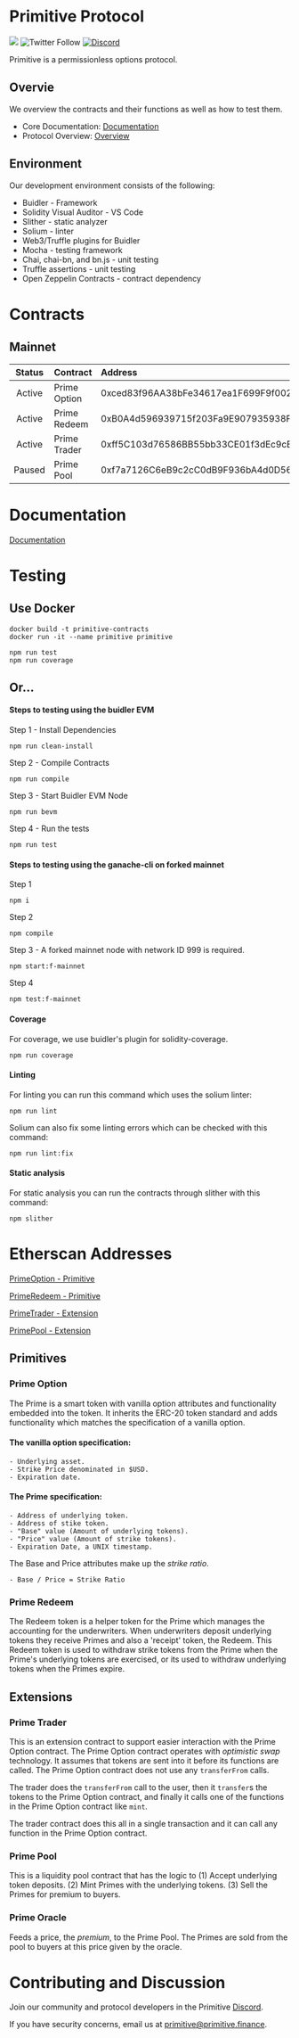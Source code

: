 # Primitive Protocol

[![](https://img.shields.io/github/stars/primitivefinance/primitive-v1?style=social)](https://img.shields.io/github/stars/primitivefinance/primitive-contracts?style=social)
![Twitter Follow](https://img.shields.io/twitter/follow/primitivefi?style=social)
[![Discord](https://img.shields.io/discord/168831573876015105.svg?label=&logo=discord&logoColor=ffffff&color=7389D8&labelColor=6A7EC2)](https://discord.gg/rzRwJ4K)

Primitive is a permissionless options protocol.

## Overvie

We overview the contracts and their functions as well as how to test them.

-   Core Documentation: [Documentation](https://docs.primitive.finance)
-   Protocol Overview: [Overview](https://docs.google.com/document/d/19neM6bFmTCBdxLygQbDDJubwcLcuMIx8x2Fs-llt9sQ/edit?usp=sharing)

## Environment

Our development environment consists of the following:

-   Buidler - Framework
-   Solidity Visual Auditor - VS Code
-   Slither - static analyzer
-   Solium - linter
-   Web3/Truffle plugins for Buidler
-   Mocha - testing framework
-   Chai, chai-bn, and bn.js - unit testing
-   Truffle assertions - unit testing
-   Open Zeppelin Contracts - contract dependency

# Contracts

## Mainnet

| Status | Contract     | Address                                    | Link                                                                                 |
| :----: | :----------- | :----------------------------------------- | :----------------------------------------------------------------------------------- |
| Active | Prime Option | 0xced83f96AA38bFe34617ea1F699F9f0022548f61 | [Etherscan](https://etherscan.io/address/0xced83f96aa38bfe34617ea1f699f9f0022548f61) |
| Active | Prime Redeem | 0xB0A4d596939715f203Fa9E907935938FEdEa715F | [Etherscan](https://etherscan.io/address/0xb0a4d596939715f203fa9e907935938fedea715f) |
| Active | Prime Trader | 0xff5C103d76586BB55bb33CE01f3dEc9cEe55617f | [Etherscan](https://etherscan.io/address/0xff5c103d76586bb55bb33ce01f3dec9cee55617f) |
| Paused | Prime Pool   | 0xf7a7126C6eB9c2cC0dB9F936bA4d0D5685662830 | [Etherscan](https://etherscan.io/address/0xf7a7126C6eB9c2cC0dB9F936bA4d0D5685662830) |

# Documentation

[Documentation](https://docs.primitive.finance)

# Testing

## Use Docker

```
docker build -t primitive-contracts
docker run -it --name primitive primitive

npm run test
npm run coverage
```

## Or...

#### Steps to testing using the buidler EVM

Step 1 - Install Dependencies

    npm run clean-install

Step 2 - Compile Contracts

    npm run compile

Step 3 - Start Buidler EVM Node

    npm run bevm

Step 4 - Run the tests

    npm run test

#### Steps to testing using the ganache-cli on forked mainnet

Step 1

    npm i

Step 2

    npm compile

Step 3 - A forked mainnet node with network ID 999 is required.

    npm start:f-mainnet

Step 4

    npm test:f-mainnet

#### Coverage

For coverage, we use buidler's plugin for solidity-coverage.

    npm run coverage

#### Linting

For linting you can run this command which uses the solium linter:

    npm run lint

Solium can also fix some linting errors which can be checked with this command:

    npm run lint:fix

#### Static analysis

For static analysis you can run the contracts through slither with this command:

    npm slither

# Etherscan Addresses

[PrimeOption - Primitive](https://etherscan.io/address/0xced83f96aa38bfe34617ea1f699f9f0022548f61)

[PrimeRedeem - Primitive](https://etherscan.io/address/0xb0a4d596939715f203fa9e907935938fedea715f)

[PrimeTrader - Extension](https://etherscan.io/address/0xff5c103d76586bb55bb33ce01f3dec9cee55617f)

[PrimePool - Extension](https://etherscan.io/address/0xf7a7126C6eB9c2cC0dB9F936bA4d0D5685662830)

## Primitives

### Prime Option

The Prime is a smart token with vanilla option attributes and functionality embedded into the token. It inherits the ERC-20 token standard and adds functionality which matches the specification of a vanilla option.

#### The vanilla option specification:

    - Underlying asset.
    - Strike Price denominated in $USD.
    - Expiration date.

#### The Prime specification:

    - Address of underlying token.
    - Address of stike token.
    - "Base" value (Amount of underlying tokens).
    - "Price" value (Amount of strike tokens).
    - Expiration Date, a UNIX timestamp.

The Base and Price attributes make up the _strike ratio_.

    - Base / Price = Strike Ratio

### Prime Redeem

The Redeem token is a helper token for the Prime which manages the accounting for the underwriters. When underwriters deposit underlying tokens they receive Primes and also a 'receipt' token, the Redeem. This Redeem token is used to withdraw strike tokens from the Prime when the Prime's underlying tokens are exercised, or its used to withdraw underlying tokens when the Primes expire.

## Extensions

### Prime Trader

This is an extension contract to support easier interaction with the Prime Option contract. The Prime
Option contract operates with _optimistic swap_ technology. It assumes that tokens are sent into it
before its functions are called. The Prime Option contract does not use any `transferFrom` calls.

The trader does the `transferFrom` call to the user, then it `transfer`s the tokens to the Prime Option contract, and finally it calls one of the functions in the Prime Option contract like `mint`.

The trader contract does this all in a single transaction and it can call any function in the Prime Option contract.

### Prime Pool

This is a liquidity pool contract that has the logic to (1) Accept underlying token deposits. (2) Mint Primes with the underlying tokens. (3) Sell the Primes for premium to buyers.

### Prime Oracle

Feeds a price, the _premium_, to the Prime Pool. The Primes are sold from the pool to buyers at this price given by the oracle.

# Contributing and Discussion

Join our community and protocol developers in the Primitive [Discord](https://discord.gg/rzRwJ4K).

If you have security concerns, email us at [primitive@primitive.finance](mailto:primitive@primitive.finance).
